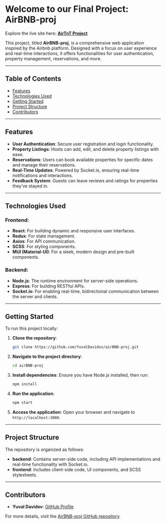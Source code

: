 # Welcome to our Final Project: AirBNB-proj

Explore the live site here: **[AirTnT Project](https://airtnt-proj.onrender.com/)**

This project, titled **AirBNB-proj**, is a comprehensive web application inspired by the Airbnb platform. Designed with a focus on user experience and real-time interactions, it offers functionalities for user authentication, property management, reservations, and more.

---

## Table of Contents

- [Features](#features)
- [Technologies Used](#technologies-used)
- [Getting Started](#getting-started)
- [Project Structure](#project-structure)
- [Contributors](#contributors)

---

## Features

- **User Authentication**: Secure user registration and login functionality.
- **Property Listings**: Hosts can add, edit, and delete property listings with ease.
- **Reservations**: Users can book available properties for specific dates and manage their reservations.
- **Real-Time Updates**: Powered by Socket.io, ensuring real-time notifications and interactions.
- **Feedback System**: Guests can leave reviews and ratings for properties they’ve stayed in.

---

## Technologies Used

### Frontend:

- **React**: For building dynamic and responsive user interfaces.
- **Redux**: For state management.
- **Axios**: For API communication.
- **SCSS**: For styling components.
- **MUI (Material-UI)**: For a sleek, modern design and pre-built components.

### Backend:

- **Node.js**: The runtime environment for server-side operations.
- **Express**: For building RESTful APIs.
- **Socket.io**: For enabling real-time, bidirectional communication between the server and clients.

---

## Getting Started

To run this project locally:

1. **Clone the repository**:

   ```bash
   git clone https://github.com/YuvalDavidov/airBNB-proj.git
   ```

2. **Navigate to the project directory**:

   ```bash
   cd airBNB-proj
   ```

3. **Install dependencies**:
   Ensure you have Node.js installed, then run:

   ```bash
   npm install
   ```

4. **Run the application**:

   ```bash
   npm start
   ```

5. **Access the application**:
   Open your browser and navigate to `http://localhost:3000`.

---

## Project Structure

The repository is organized as follows:

- **backend**: Contains server-side code, including API implementations and real-time functionality with Socket.io.
- **frontend**: Includes client-side code, UI components, and SCSS stylesheets.

---

## Contributors

- **Yuval Davidov**: [GitHub Profile](https://github.com/YuvalDavidov)

For more details, visit the [AirBNB-proj GitHub repository](https://github.com/YuvalDavidov/airBNB-proj).
